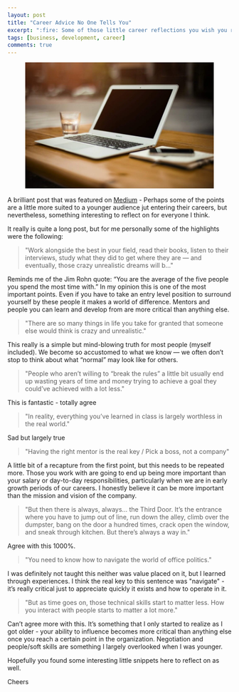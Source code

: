 ```yaml
---
layout: post
title: "Career Advice No One Tells You"
excerpt: ":fire: Some of those little career reflections you wish you realized a few years earlier"
tags: [business, development, career]
comments: true 
---
```

<figure>
	<img src="/images/posts/2016/career.jpg">
</figure>

A brilliant post that was featured on [Medium](https://medium.com/life-learning/career-advice-no-one-tells-you-8be1bcd330cb#.y3r5svqg0) - Perhaps some of the points are a little more suited to a younger audience jut entering their careers, but nevertheless, something interesting to reflect on for everyone I think.

It really is quite a long post, but for me personally some of the highlights were the following:

> "Work alongside the best in your field, read their books, listen to their interviews, study what they did to get where they are — and eventually, those crazy unrealistic dreams will b..."

Reminds me of the Jim Rohn quote: “You are the average of the five people you spend the most time with.” In my opinion this is one of the most important points. Even if you have to take an entry level position to surround yourself by these people it makes a world of difference. Mentors and people you can learn and develop from are more critical than anything else.

> "There are so many things in life you take for granted that someone else would think is crazy and unrealistic."

This really is a simple but mind-blowing truth for most people (myself included). We become so accustomed to what we know — we often don’t stop to think about what “normal” may look like for others.

> "People who aren’t willing to “break the rules” a little bit usually end up wasting years of time and money trying to achieve a goal they could’ve achieved with a lot less."

This is fantastic - totally agree

> "In reality, everything you’ve learned in class is largely worthless in the real world."

Sad but largely true

> "Having the right mentor is the real key / Pick a boss, not a company"

A little bit of a recapture from the first point, but this needs to be repeated more. Those you work with are going to end up being more important than your salary or day-to-day responsibilities, particularly when we are in early growth periods of our careers. I honestly believe it can be more important than the mission and vision of the company.

> "But then there is always, always… the Third Door. It’s the entrance where you have to jump out of line, run down the alley, climb over the dumpster, bang on the door a hundred times, crack open the window, and sneak through kitchen. But there’s always a way in."

Agree with this 1000%.

> "You need to know how to navigate the world of office politics."

I was definitely not taught this neither was value placed on it, but I learned through experiences. I think the real key to this sentence was "navigate" - it’s really critical just to appreciate quickly it exists and how to operate in it.

> "But as time goes on, those technical skills start to matter less. How you interact with people starts to matter a lot more."

Can’t agree more with this. It’s something that I only started to realize as I got older - your ability to influence becomes more critical than anything else once you reach a certain point in the organization. Negotiation and people/soft skills are something I largely overlooked when I was younger.

Hopefully you found some interesting little snippets here to reflect on as well.

Cheers

